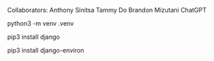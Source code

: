 Collaborators:
Anthony Sinitsa
Tammy Do
Brandon Mizutani
ChatGPT


python3 -m venv .venv

pip3 install django

pip3 install django-environ
